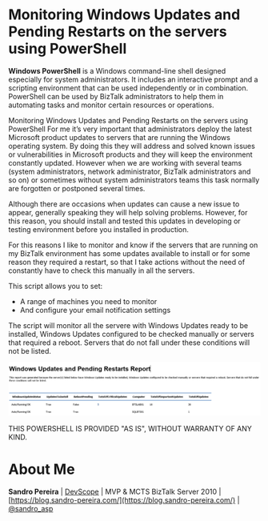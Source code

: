 # Monitoring Windows Updates and Pending Restarts on the servers using PowerShell
**Windows PowerShell** is a Windows command-line shell designed especially for system administrators. It includes an interactive prompt and a scripting environment that can be used independently or in combination. PowerShell can be used by BizTalk administrators to help them in automating tasks and monitor certain resources or operations.

Monitoring Windows Updates and Pending Restarts on the servers using PowerShell
For me it’s very important that administrators deploy the latest Microsoft product updates to servers that are running the Windows operating system. By doing this they will address and solved known issues or vulnerabilities in Microsoft products and they will keep the environment constantly updated. However when we are working with several teams (system administrators, network administrator, BizTalk administrators and so on) or sometimes without system administrators teams this task normally are forgotten or postponed several times. 

Although there are occasions when updates can cause a new issue to appear, generally speaking they will help solving problems. However, for this reason, you should install and tested this updates in developing or testing environment before you installed in production.

For this reasons I like to monitor and know if the servers that are running on my BizTalk environment has some updates available to install or for some reason they required a restart, so that I take actions without the need of constantly have to check this manually in all the servers.

This script allows you to set:
* A range of machines you need to monitor
* And configure your email notification settings

The script will monitor all the servere with Windows Updates ready to be installed, Windows Updates configured to be checked manually or servers that required a reboot. Servers that do not fall under these conditions will not be listed.

![Monitoring Windows Updates](media/Windows-Updates-and-Pending-Restarts-Report.png)
 
THIS POWERSHELL IS PROVIDED "AS IS", WITHOUT WARRANTY OF ANY KIND.

# About Me
**Sandro Pereira** | [DevScope](http://www.devscope.net/) | MVP & MCTS BizTalk Server 2010 | [https://blog.sandro-pereira.com/](https://blog.sandro-pereira.com/) | [@sandro_asp](https://twitter.com/sandro_asp)